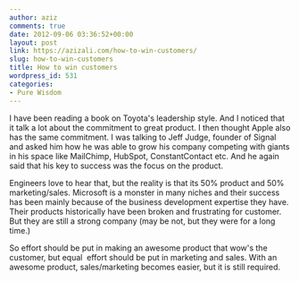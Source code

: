 ```yaml
---
author: aziz
comments: true
date: 2012-09-06 03:36:52+00:00
layout: post
link: https://azizali.com/how-to-win-customers/
slug: how-to-win-customers
title: How to win customers
wordpress_id: 531
categories:
- Pure Wisdom
---
```


I have been reading a book on Toyota's leadership style. And I noticed that it talk a lot about the commitment to great product. I then thought Apple also has the same commitment. I was talking to Jeff Judge, founder of Signal and asked him how he was able to grow his company competing with giants in his space like MailChimp, HubSpot, ConstantContact etc. And he again said that his key to success was the focus on the product.

Engineers love to hear that, but the reality is that its 50% product and 50% marketing/sales. Microsoft is a monster in many niches and their success has been mainly because of the business development expertise they have. Their products historically have been broken and frustrating for customer. But they are still a strong company (may be not, but they were for a long time.)

So effort should be put in making an awesome product that wow's the customer, but equal  effort should be put in marketing and sales. With an awesome product, sales/marketing becomes easier, but it is still required.
